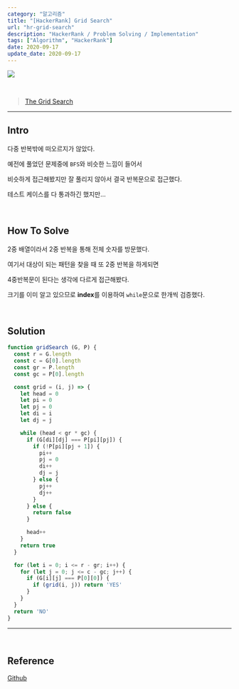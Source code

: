 ```yaml
---
category: "알고리즘"
title: "[HackerRank] Grid Search"
url: "hr-grid-search"
description: "HackerRank / Problem Solving / Implementation"
tags: ["Algorithm", "HackerRank"]
date: 2020-09-17
update_date: 2020-09-17
---
```

![](https://s3.us-west-2.amazonaws.com/secure.notion-static.com/9d41c1ed-b707-4925-a36b-726cc66c7341/hacker-rank-logo.png?X-Amz-Algorithm=AWS4-HMAC-SHA256&X-Amz-Credential=AKIAT73L2G45O3KS52Y5%2F20200917%2Fus-west-2%2Fs3%2Faws4_request&X-Amz-Date=20200917T002349Z&X-Amz-Expires=86400&X-Amz-Signature=3ae8d7b3268f9a3e0a3e1d1738ee090faf2f08313de1dc133ea77fdeb8609ed4&X-Amz-SignedHeaders=host&response-content-disposition=filename%20%3D%22hacker-rank-logo.png%22)

<br>

> [The Grid Search](https://www.hackerrank.com/challenges/the-grid-search/problem)

***

## Intro

다중 반복밖에 떠오르지가 않았다.

예전에 풀었던 문제중에 `BFS`와 비슷한 느낌이 들어서

비슷하게 접근해봤지만 잘 풀리지 않아서 결국 반복문으로 접근했다.

테스트 케이스를 다 통과하긴 했지만...

<br>

## How To Solve

2중 배열이라서 2중 반복을 통해 전체 숫자를 방문했다.

여기서 대상이 되는 패턴을 찾을 때 또 2중 반복을 하게되면

4중반복문이 된다는 생각에 다르게 접근해봤다.

크기를 이미 알고 있으므로 **index**를 이용하여 `while`문으로 한개씩 검증했다.

<br>

## Solution

```javascript
function gridSearch (G, P) {
  const r = G.length
  const c = G[0].length
  const gr = P.length
  const gc = P[0].length

  const grid = (i, j) => {
    let head = 0
    let pi = 0
    let pj = 0
    let di = i
    let dj = j

    while (head < gr * gc) {
      if (G[di][dj] === P[pi][pj]) {
        if (!P[pi][pj + 1]) {
          pi++
          pj = 0
          di++
          dj = j
        } else {
          pj++
          dj++
        }
      } else {
        return false
      }

      head++
    }
    return true
  }

  for (let i = 0; i <= r - gr; i++) {
    for (let j = 0; j <= c - gc; j++) {
      if (G[i][j] === P[0][0]) {
        if (grid(i, j)) return 'YES'
      }
    }
  }
  return 'NO'
}
```
***

<br>

## Reference

<span class="reference">

[Github](https://github.com/akasai/Algorithm-Solutions/blob/master/HackerRank/Implementation/32.The_Grid_Search.js)

</span>
